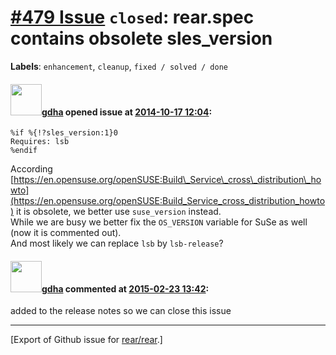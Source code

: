 [\#479 Issue](https://github.com/rear/rear/issues/479) `closed`: rear.spec contains obsolete sles\_version
==========================================================================================================

**Labels**: `enhancement`, `cleanup`, `fixed / solved / done`

#### <img src="https://avatars.githubusercontent.com/u/888633?u=cdaeb31efcc0048d3619651aa18dd4b76e636b21&v=4" width="50">[gdha](https://github.com/gdha) opened issue at [2014-10-17 12:04](https://github.com/rear/rear/issues/479):

    %if %{!?sles_version:1}0
    Requires: lsb
    %endif

According
[https://en.opensuse.org/openSUSE:Build\_Service\_cross\_distribution\_howto](https://en.opensuse.org/openSUSE:Build_Service_cross_distribution_howto)
it is obsolete, we better use `suse_version` instead.  
While we are busy we better fix the `OS_VERSION` variable for SuSe as
well (now it is commented out).  
And most likely we can replace `lsb` by `lsb-release`?

#### <img src="https://avatars.githubusercontent.com/u/888633?u=cdaeb31efcc0048d3619651aa18dd4b76e636b21&v=4" width="50">[gdha](https://github.com/gdha) commented at [2015-02-23 13:42](https://github.com/rear/rear/issues/479#issuecomment-75542224):

added to the release notes so we can close this issue

------------------------------------------------------------------------

\[Export of Github issue for
[rear/rear](https://github.com/rear/rear).\]
